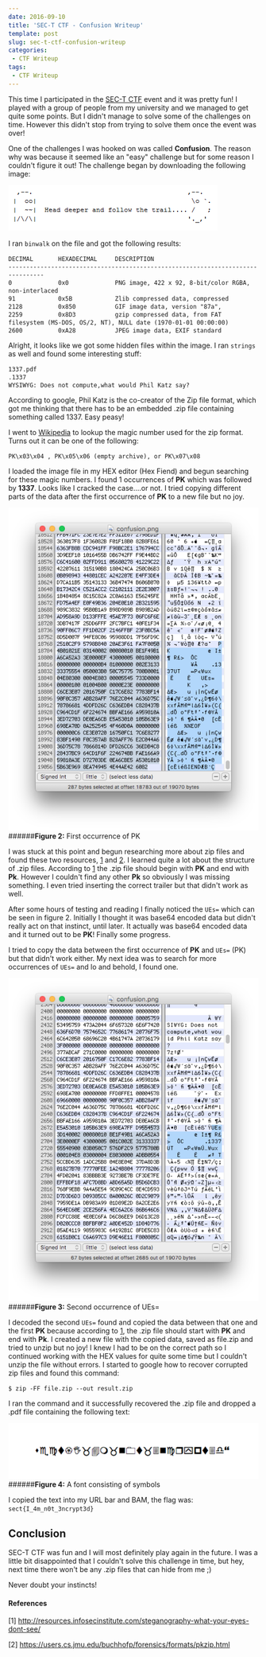 ```yaml
---
date: 2016-09-10
title: 'SEC-T CTF - Confusion Writeup'
template: post
slug: sec-t-ctf-confusion-writeup
categories:
 - CTF Writeup
tags:
 - CTF Writeup
---
```


This time I participated in the [SEC-T CTF](https://www.sec-t.org/) event and it was pretty fun! I played with a group of people from my university and we managed to get quite some points. But I didn't manage to solve some of the challenges on time. However this didn't stop from trying to solve them once the event was over!

One of the challenges I was hooked on was called **Confusion**. The reason why was because it seemed like an "easy" challenge but for some reason I couldn't figure it out! The challenge began by downloading the following image:

![](../images/confusion.png)


I ran `binwalk` on the file and got the following results:
```
DECIMAL       HEXADECIMAL     DESCRIPTION
--------------------------------------------------------------------------------
0             0x0             PNG image, 422 x 92, 8-bit/color RGBA, non-interlaced
91            0x5B            Zlib compressed data, compressed
2128          0x850           GIF image data, version "87a",
2259          0x8D3           gzip compressed data, from FAT filesystem (MS-DOS, OS/2, NT), NULL date (1970-01-01 00:00:00)
2600          0xA28           JPEG image data, EXIF standard
```

Alright, it looks like we got some hidden files within the image. I ran `strings` as well and found some interesting stuff:

```
1337.pdf
.1337
WYSIWYG: Does not compute,what would Phil Katz say?
``` 

According to google, Phil Katz is the co-creator of the Zip file format, which got me thinking that there has to be an embedded .zip file containing something called 1337. Easy peasy!

I went to [Wikipedia](https://en.wikipedia.org/wiki/Zip_(file_format)) to lookup the magic number used for the zip format. Turns out it can be one of the following:
```
PK\x03\x04 , PK\x05\x06 (empty archive), or PK\x07\x08
```

I loaded the image file in my HEX editor (Hex Fiend) and begun searching for these magic numbers. I found 1 occurrences of **PK** which was followed by **1337**. Looks like I cracked the case....or not. I tried copying different parts of the data after the first occurrence of **PK** to a new file but no joy.

![](../images/Screen-Shot-2016-09-10-at-23-28-52.png)
######**Figure 2:** First occurrence of PK

I was stuck at this point and begun researching more about zip files and found these two resources, [1](http://resources.infosecinstitute.com/steganography-what-your-eyes-dont-see/) and [2](https://users.cs.jmu.edu/buchhofp/forensics/formats/pkzip.html). I learned quite a lot about the structure of .zip files. According to [1](http://resources.infosecinstitute.com/steganography-what-your-eyes-dont-see/) the .zip file should begin with **PK** and end with **Pk**. However I couldn't find any other **Pk** so obviously I was missing something. I even tried inserting the correct trailer but that didn't work as well.

After some hours of testing and reading I finally noticed the `UEs=` which can be seen in figure 2. Initially I thought it was base64 encoded data but didn't really act on that instinct, until later. It actually was base64 encoded data and it turned out to be **PK**! Finally some progress.

I tried to copy the data between the first occurrence of **PK** and `UEs=` (PK) but that didn't work either. My next idea was to search for more occurrences of `UEs=` and lo and behold, I found one.

![](../images/Screen-Shot-2016-09-10-at-23-57-32.png)
######**Figure 3:** Second occurrence of UEs=

I decoded the second `UEs=` found and copied the data between that one and the first **PK** because according to [1](http://resources.infosecinstitute.com/steganography-what-your-eyes-dont-see/), the .zip file should start with **PK** and end with **Pk**. I created a new file with the copied data, saved as file.zip and tried to unzip but no joy! I knew I had to be on the correct path so I continued working with the HEX values for quite some time but I couldn't unzip the file without errors. I started to google how to recover corrupted zip files and found this command:

```
$ zip -FF file.zip --out result.zip
```

I ran the command and it successfully recovered the .zip file and dropped a .pdf file containing the following text:

![](../images/Screen-Shot-2016-09-11-at-00-14-03.png)
######**Figure 4:** A font consisting of symbols

I copied the text into my URL bar and BAM, the flag was: `sect{I_4m_n0t_3ncrypt3d}`

## Conclusion
SEC-T CTF was fun and I will most definitely play again in the future. I was a little bit disappointed that I couldn't solve this challenge in time, but hey, next time there won't be any .zip files that can hide from me ;)

Never doubt your instincts!

#### References
[1] http://resources.infosecinstitute.com/steganography-what-your-eyes-dont-see/

[2] https://users.cs.jmu.edu/buchhofp/forensics/formats/pkzip.html

